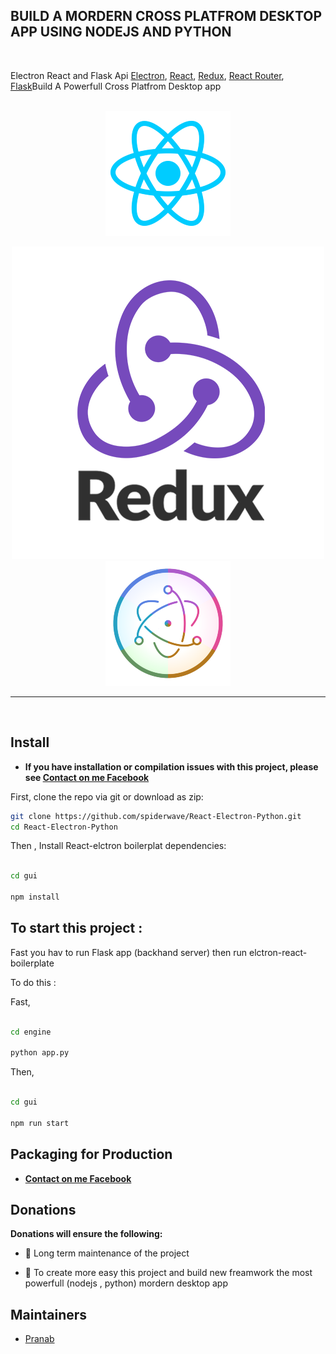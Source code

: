 

## BUILD A MORDERN CROSS PLATFROM DESKTOP APP USING NODEJS AND PYTHON 

<br>

<p>
  Electron React and Flask Api <a href="https://electron.atom.io/">Electron</a>, <a href="https://facebook.github.io/react/">React</a>, <a href="https://github.com/reactjs/redux">Redux</a>, <a href="https://github.com/reactjs/react-router">React Router</a>, <a href="https://flask.palletsprojects.com/en/1.1.x/">Flask</a>Build A Powerfull Cross Platfrom Desktop app 
</p>

<br>

<div align="center">
  <a href="https://facebook.github.io/react/"><img src="../dist/react.png" /></a>

  <a href="https://redux.js.org/"><img src="../dist/redux.png" /></a>
  <a href="https://www.electronjs.org/"><img src="../dist/electron.png" /></a>

</div>

<hr />
<br />


## Install

- **If you have installation or compilation issues with this project, please see [Contact on me Facebook ](https://www.facebook.com/samu.sarkar2)**

First, clone the repo via git or download as zip:

```bash
git clone https://github.com/spiderwave/React-Electron-Python.git
cd React-Electron-Python 

```

Then , Install React-elctron boilerplat dependencies:

```bash

cd gui

npm install

```


## To start this project :
Fast you hav to run Flask app (backhand server) then run elctron-react-boilerplate 

To do this :

Fast,
```bash

cd engine 

python app.py

``` 
Then, 
```bash

cd gui  

npm run start

``` 



## Packaging for Production


- **[Contact on me Facebook ](https://www.facebook.com/samu.sarkar2)**


## Donations

**Donations will ensure the following:**

- 🔨 Long term maintenance of the project

- 🐛 To create more easy this project and build new freamwork the most powerfull (nodejs , python)  mordern desktop app


## Maintainers

- [Pranab](https://github.com/spiderwave)


